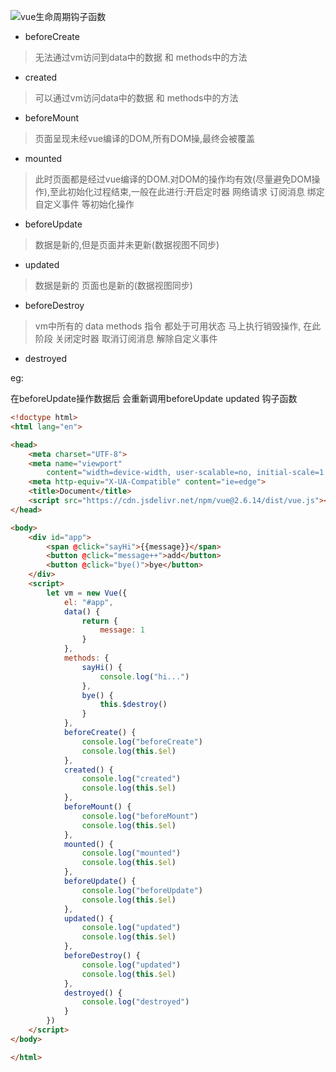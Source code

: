 ![vue生命周期钩子函数](https://cn.vuejs.org/images/lifecycle.png)

+ beforeCreate

> 无法通过vm访问到data中的数据 和 methods中的方法

+ created

> 可以通过vm访问data中的数据 和 methods中的方法

+ beforeMount

> 页面呈现未经vue编译的DOM,所有DOM操,最终会被覆盖

+ mounted

> 此时页面都是经过vue编译的DOM.对DOM的操作均有效(尽量避免DOM操作),至此初始化过程结束,一般在此进行:开启定时器 网络请求 订阅消息 绑定自定义事件 等初始化操作

+ beforeUpdate

> 数据是新的,但是页面并未更新(数据视图不同步)

+ updated

> 数据是新的 页面也是新的(数据视图同步)

+ beforeDestroy

> vm中所有的 data methods 指令 都处于可用状态 马上执行销毁操作, 在此阶段 关闭定时器 取消订阅消息 解除自定义事件


+ destroyed

eg:

在beforeUpdate操作数据后 会重新调用beforeUpdate updated 钩子函数


```html
<!doctype html>
<html lang="en">

<head>
    <meta charset="UTF-8">
    <meta name="viewport"
        content="width=device-width, user-scalable=no, initial-scale=1.0, maximum-scale=1.0, minimum-scale=1.0">
    <meta http-equiv="X-UA-Compatible" content="ie=edge">
    <title>Document</title>
    <script src="https://cdn.jsdelivr.net/npm/vue@2.6.14/dist/vue.js"></script>
</head>

<body>
    <div id="app">
        <span @click="sayHi">{{message}}</span>
        <button @click="message++">add</button>
        <button @click="bye()">bye</button>
    </div>
    <script>
        let vm = new Vue({
            el: "#app",
            data() {
                return {
                    message: 1
                }
            },
            methods: {
                sayHi() {
                    console.log("hi...")
                },
                bye() {
                    this.$destroy()
                }
            },
            beforeCreate() {
                console.log("beforeCreate")
                console.log(this.$el)
            },
            created() {
                console.log("created")
                console.log(this.$el)
            },
            beforeMount() {
                console.log("beforeMount")
                console.log(this.$el)
            },
            mounted() {
                console.log("mounted")
                console.log(this.$el)
            },
            beforeUpdate() {
                console.log("beforeUpdate")
                console.log(this.$el)
            },
            updated() {
                console.log("updated")
                console.log(this.$el)
            },
            beforeDestroy() {
                console.log("updated")
                console.log(this.$el)
            },
            destroyed() {
                console.log("destroyed")
            }
        })
    </script>
</body>

</html>
```